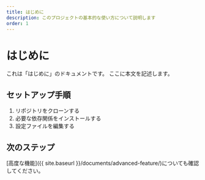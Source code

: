 ```yaml
---
title: はじめに
description: このプロジェクトの基本的な使い方について説明します
order: 1
---
```


# はじめに

これは「はじめに」のドキュメントです。
ここに本文を記述します。

## セットアップ手順

1. リポジトリをクローンする
2. 必要な依存関係をインストールする
3. 設定ファイルを編集する

## 次のステップ

[高度な機能]({{ site.baseurl }}/documents/advanced-feature/)についても確認してください。
